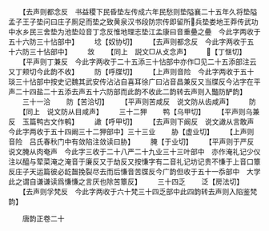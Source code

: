 <!-- { "loadSidebar": true } -->
　　【去声则都念反　书益稷下民昏垫左传成六年民愁则垫隘襄二十五年久将垫隘孟子王子垫问曰庄子厠足而垫之致黄泉汉书段防宗传即留所兵垫娄地王莽传武功中水乡民三舍垫为池垫竝音丁念反惟地理志垫江孟康曰音重疉之疉　今此字两收于五十六防三十怗部中】
　　埝【奴协切】
　　【去声则都念反　今此字两收于五十六防三十怗部中】
　　敜
　　【同上　説文□从攴念声】
　　【丁惬切】
　　【平声则丁兼反　今此字两收于二十五添三十怗部中亦作□见二十五添部注云又丁颊切今此韵不收】
　　防【呼牒切】
　　【上声则音险　今此字两收于五十琰三十怗部中按史记魏其武安传沾沾自喜耳徐广曰沾音昌兼反又当牒反今沾字在平声二十四盐二十五添去声五十六防部而此韵不收此二韵转去声则入豓防酽韵】
　　三十一洽
　　防【苦洽切】
　　【平声则苦咸反　说文防从齿咸声】
　　防
　　【同上　说文防从目咸声】
　　三十二狎
　　鸭【乌甲切】
　　【平声则乌兼反　玉篇鸭古文作鹌】
　　譀【呼甲切】
　　【去声则下阚反　说文譀从言敢声　今此字两收于五十四阚三十二狎部中】三十三业
　　胁【虚业切】
　　【上声则音险　吕氏春秋门中有敛陷注敛读曰胁】
　　腌【于业切】
　　【平声则于严反　说文腌从肉奄声　今此字三收于二十八严二十九业三十三叶部中　亦作淹礼记少仪注以醯与荤菜淹之淹音于廉反又于劫反又按慊字有二音礼记坊记贵不慊于上音口簟反庄子天运篇彼必龁齧挽裂尽去而后慊音苦牒反今广韵但收于五十一忝部中　大学此之谓自谦谦读爲慊慊之言厌也除苦簟反】
　　三十四乏
　　泛【房法切】
　　【去声则孚梵反　今此字两收于六十梵三十四乏部中此四韵转去声则入陷鉴梵韵】

　　唐韵正卷二十
